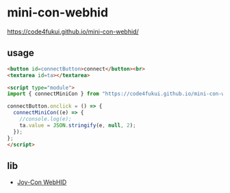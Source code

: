 # mini-con-webhid

https://code4fukui.github.io/mini-con-webhid/

## usage

```html
<button id=connectButton>connect</button><br>
<textarea id=ta></textarea>

<script type="module">
import { connectMiniCon } from "https://code4fukui.github.io/mini-con-webhid/connectMiniCon.js";

connectButton.onclick = () => {
  connectMiniCon((e) => {
    //console.log(e);
    ta.value = JSON.stringify(e, null, 2);
  });
};
</script>
```

## lib

- [Joy-Con WebHID](https://github.com/code4fukui/joy-con-webhid/)
